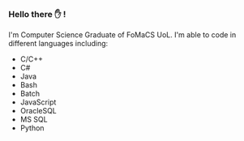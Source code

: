 ### Hello there :hand: !
I'm Computer Science Graduate of FoMaCS UoL.
  I'm able to code in different languages including:
- C/C++
- C#
- Java
- Bash
- Batch
- JavaScript
- OracleSQL
- MS SQL
- Python
